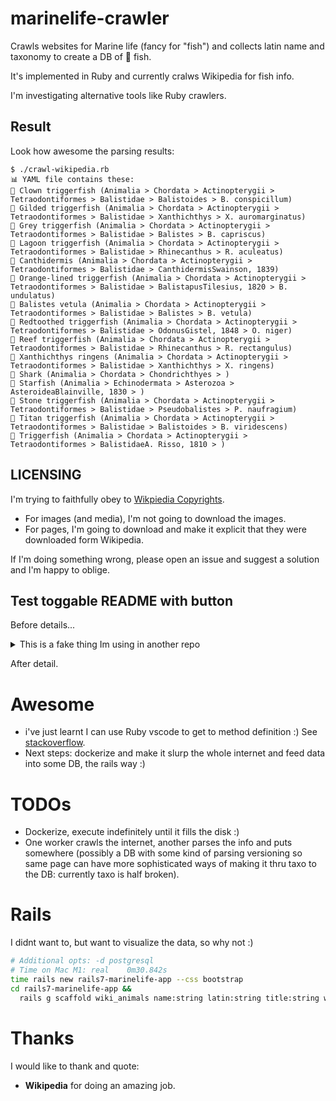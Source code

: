 # marinelife-crawler

Crawls websites for Marine life (fancy for "fish") and collects latin name and taxonomy to create a DB of 🐠 fish.

It's implemented in Ruby and currently cralws Wikipedia for fish info.

I'm investigating alternative tools like Ruby crawlers.

## Result

Look how awesome the parsing results:

```
$ ./crawl-wikipedia.rb
📊 YAML file contains these:
🍣 Clown triggerfish (Animalia > Chordata > Actinopterygii > Tetraodontiformes > Balistidae > Balistoides > B. conspicillum)
🍣 Gilded triggerfish (Animalia > Chordata > Actinopterygii > Tetraodontiformes > Balistidae > Xanthichthys > X. auromarginatus)
🍣 Grey triggerfish (Animalia > Chordata > Actinopterygii > Tetraodontiformes > Balistidae > Balistes > B. capriscus)
🍣 Lagoon triggerfish (Animalia > Chordata > Actinopterygii > Tetraodontiformes > Balistidae > Rhinecanthus > R. aculeatus)
🍣 Canthidermis (Animalia > Chordata > Actinopterygii > Tetraodontiformes > Balistidae > CanthidermisSwainson, 1839)
🍣 Orange-lined triggerfish (Animalia > Chordata > Actinopterygii > Tetraodontiformes > Balistidae > BalistapusTilesius, 1820 > B. undulatus)
🍣 Balistes vetula (Animalia > Chordata > Actinopterygii > Tetraodontiformes > Balistidae > Balistes > B. vetula)
🍣 Redtoothed triggerfish (Animalia > Chordata > Actinopterygii > Tetraodontiformes > Balistidae > OdonusGistel, 1848 > O. niger)
🍣 Reef triggerfish (Animalia > Chordata > Actinopterygii > Tetraodontiformes > Balistidae > Rhinecanthus > R. rectangulus)
🍣 Xanthichthys ringens (Animalia > Chordata > Actinopterygii > Tetraodontiformes > Balistidae > Xanthichthys > X. ringens)
🍣 Shark (Animalia > Chordata > Chondrichthyes > )
🍣 Starfish (Animalia > Echinodermata > Asterozoa > AsteroideaBlainville, 1830 > )
🍣 Stone triggerfish (Animalia > Chordata > Actinopterygii > Tetraodontiformes > Balistidae > Pseudobalistes > P. naufragium)
🍣 Titan triggerfish (Animalia > Chordata > Actinopterygii > Tetraodontiformes > Balistidae > Balistoides > B. viridescens)
🍣 Triggerfish (Animalia > Chordata > Actinopterygii > Tetraodontiformes > BalistidaeA. Risso, 1810 > )
```

## LICENSING

I'm trying to faithfully obey to [Wikpiedia Copyrights](https://en.wikipedia.org/wiki/Wikipedia:Copyrights).

* For images (and media), I'm not going to download the images.
* For pages, I'm going to download and make it explicit that they were downloaded form Wikipedia.

If I'm doing something wrong, please open an issue and suggest a solution and I'm happy to oblige.

## Test toggable README with button

Before details...

<details>
  <summary>This is a fake thing Im using in another repo</summary>

  ## blah blah
  1. Foo
  2. Bar
     * Baz
     * Qux


  ### Some Code
  ```js
  function logSomething(something) {
    console.log('Something', something);
  }
  ```
</details>

After detail.

# Awesome

* i've just learnt I can use Ruby vscode to get to method definition :) See [stackoverflow](https://stackoverflow.com/questions/60658665/navigate-to-ruby-function-definition-in-vs-code).
* Next steps: dockerize and make it slurp the whole internet and feed data into some DB, the rails way :)

# TODOs

* Dockerize, execute indefinitely until it fills the disk :)
* One worker crawls the internet, another parses the info and puts somewhere (possibly a DB with some kind of parsing versioning so same page can have more sophisticated ways of making it thru taxo to the DB: currently taxo is half broken).

# Rails

I didnt want to, but  want to visualize the data, so why not :)

```bash
# Additional opts: -d postgresql
# Time on Mac M1: real    0m30.842s
time rails new rails7-marinelife-app --css bootstrap
cd rails7-marinelife-app &&
  rails g scaffold wiki_animals name:string latin:string title:string wiki_url:string short_taxo:string wiki_description:text internal_description:text version:string
```
# Thanks

I would like to thank and quote:

* **Wikipedia** for doing an amazing job.
